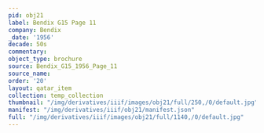 ```yaml
---
pid: obj21
label: Bendix G15 Page 11
company: Bendix
_date: '1956'
decade: 50s
commentary: 
object_type: brochure
source: Bendix_G15_1956_Page_11
source_name: 
order: '20'
layout: qatar_item
collection: temp_collection
thumbnail: "/img/derivatives/iiif/images/obj21/full/250,/0/default.jpg"
manifest: "/img/derivatives/iiif/obj21/manifest.json"
full: "/img/derivatives/iiif/images/obj21/full/1140,/0/default.jpg"
---
```

